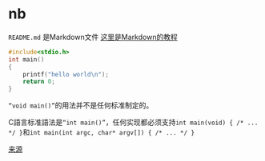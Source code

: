 # nb

`README.md` 是Markdown文件
[这里是Markdown的教程](https://www.runoob.com/markdown/md-tutorial.html)

``` C
#include<stdio.h>
int main()
{
    printf("hello world\n");
    return 0;
}
```

`“void main()”`的用法并不是任何标准制定的。

C語言标准語法是`“int main()”`，任何实现都必须支持`int main(void) { /* ... */ }`和`int main(int argc, char* argv[]) { /* ... */ } ` 

[来源](http://www.stroustrup.com/bs_faq2.html#void-main)